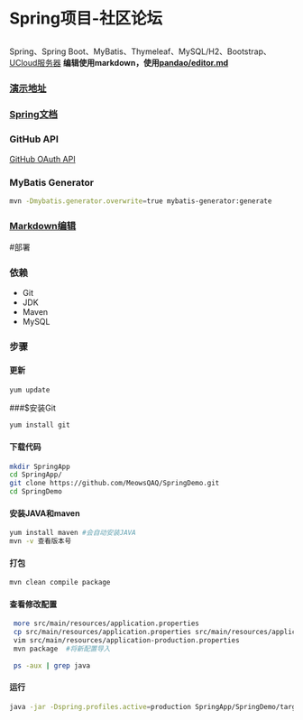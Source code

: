 # Spring项目-社区论坛
##
Spring、Spring Boot、MyBatis、Thymeleaf、MySQL/H2、Bootstrap、[UCloud服务器](https://www.ucloud.cn/)
**编辑使用markdown，使用[pandao/editor.md](https://github.com/pandao/editor.md/)**
### [演示地址](http://106.75.62.142/)

### [Spring文档](https://spring.io/guides)

### GitHub API
[GitHub OAuth API](https://developer.github.com/apps/building-oauth-apps/creating-an-oauth-app/https://developer.github.com/apps/building-oauth-apps/creating-an-oauth-app/)

### MyBatis Generator
```bash
mvn -Dmybatis.generator.overwrite=true mybatis-generator:generate
```
### [Markdown编辑](https://github.com/pandao/editor.md/)


#部署

### 依赖
- Git
- JDK
- Maven
-  MySQL

### 步骤
#### 更新
```bash
yum update
```
###$安装Git
```bash
yum install git
```
#### 下载代码
```bash
mkdir SpringApp
cd SpringApp/
git clone https://github.com/MeowsQAQ/SpringDemo.git
cd SpringDemo
```
#### 安装JAVA和maven
```bash
yum install maven #会自动安装JAVA
mvn -v 查看版本号
```
#### 打包
```bash
mvn clean compile package
```
#### 查看修改配置
```bash
 more src/main/resources/application.properties
 cp src/main/resources/application.properties src/main/resources/application-production.properties
 vim src/main/resources/application-production.properties
 mvn package  #将新配置导入
 
 ps -aux | grep java
```
#### 运行
```bash
java -jar -Dspring.profiles.active=production SpringApp/SpringDemo/target/demo-0.0.1-SNAPSHOT.jar

```